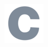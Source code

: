 <!-- # C -->

<div align="center">
  <!-- <a href=""> -->
    <img src="https://raw.githubusercontent.com/dunstontc/assets/master/images/logos/c.png" alt="c" title="c" width="25%">
  <!-- </a> -->
</div>
